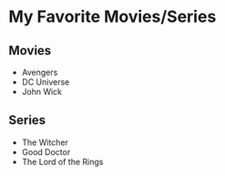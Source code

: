 # My Favorite Movies/Series

## Movies
- Avengers
- DC Universe 
- John Wick

## Series
- The Witcher
- Good Doctor
- The Lord of the Rings
